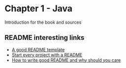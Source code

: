 # Chapter 1 - Java
Introduction for the book and sources

## README interesting links
* [A good README template](https://gist.github.com/PurpleBooth/109311bb0361f32d87a2)
* [Start every project with a README](https://open.nytimes.com/how-to-take-your-open-source-project-from-good-to-great-49c392175e5c)
* [How to write good README and why should you care](https://thejunkland.com/blog/how-to-write-good-readme.html)

